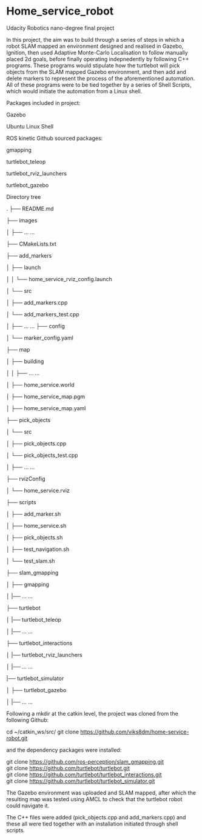 # Home_service_robot
Udacity Robotics nano-degree final project


In this project, the aim was to build through a series of steps in which  a robot SLAM mapped an environment designed and realised in Gazebo, Ignition, then used Adaptive Monte-Carlo Localisation to follow manually placed 2d goals, before finally operating indepnedently by following C++ programs. These programs would stipulate how the turtlebot will pick objects from the SLAM mapped Gazebo environment, and then add and delete markers to represent the process of the aforementioned automation.
All of these programs were to be tied together by a series of Shell Scripts, which would initiate the automation from a Linux shell.

Packages included in project:

Gazebo

Ubuntu Linux Shell

ROS kinetic Github sourced packages:

gmapping

turtlebot_teleop

turtlebot_rviz_launchers

turtlebot_gazebo

Directory tree

.
├── README.md

├── images

│   ├── ... ...

├── CMakeLists.txt

├── add_markers

│   ├── launch

│   │   └── home_service_rviz_config.launch

│   └── src

│       ├── add_markers.cpp

│       └── add_markers_test.cpp

│   ├──  ... ...
├── config

│   └── marker_config.yaml

├── map

│   ├── building

│   │   ├── ... ...

│   ├── home_service.world

│   ├── home_service_map.pgm

│   ├── home_service_map.yaml

├── pick_objects

│   └── src

│       ├── pick_objects.cpp

│       └── pick_objects_test.cpp

│   ├──  ... ...

├── rvizConfig

│   └── home_service.rviz

├── scripts

│   ├── add_marker.sh

│   ├── home_service.sh

│   ├── pick_objects.sh

│   ├── test_navigation.sh

│   └── test_slam.sh

├── slam_gmapping

│   ├── gmapping

│   |── ... ...

├── turtlebot

│   |── turtlebot_teleop

│   |── ... ...

├── turtlebot_interactions

│   |── turtlebot_rviz_launchers

│   |── ... ...

|── turtlebot_simulator

│   ├── turtlebot_gazebo

│   |── ... ...


Following a mkdir at the catkin level, the project was cloned from the following Github:

cd ~/catkin_ws/src/
git clone https://github.com/viks8dm/home-service-robot.git

and the dependency packages were installed:

git clone https://github.com/ros-perception/slam_gmapping.git  
git clone https://github.com/turtlebot/turtlebot.git  
git clone https://github.com/turtlebot/turtlebot_interactions.git  
git clone https://github.com/turtlebot/turtlebot_simulator.git

The Gazebo environment was uploaded and SLAM mapped, after which the resulting map was tested using AMCL to check that the turtlebot robot could navigate it.

The C++ files were added (pick_objects.cpp and add_markers.cpp) and these all were tied together with  an installation initiated through shell scripts.

